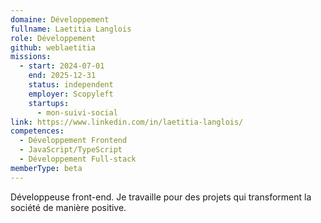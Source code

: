```yaml
---
domaine: Développement
fullname: Laetitia Langlois
role: Développement
github: weblaetitia
missions:
  - start: 2024-07-01
    end: 2025-12-31
    status: independent
    employer: Scopyleft
    startups:
      - mon-suivi-social
link: https://www.linkedin.com/in/laetitia-langlois/
competences:
  - Développement Frontend
  - JavaScript/TypeScript
  - Développement Full-stack
memberType: beta
---
```

Développeuse front-end. Je travaille pour des projets qui transforment la société de manière positive.
